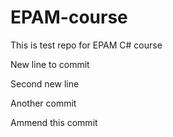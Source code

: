 # EPAM-course
This is test repo for EPAM C# course

New line to commit

Second new line


Another commit

Ammend this commit
